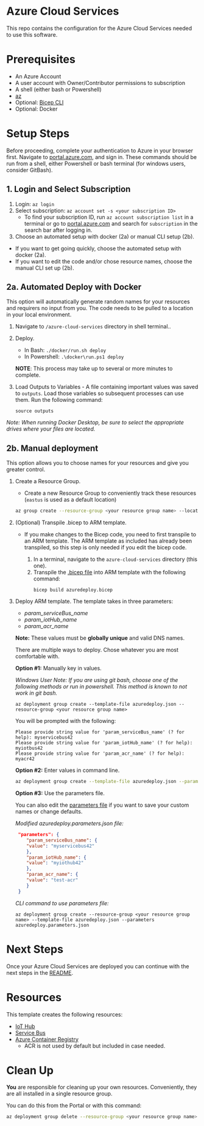 # Azure Cloud Services

This repo contains the configuration for the Azure Cloud Services needed to use this software.

# Prerequisites

- An Azure Account
- A user account with Owner/Contributor permissions to subscription
- A shell (either bash or Powershell)
- [az](https://docs.microsoft.com/en-us/cli/azure/install-azure-cli)
- Optional: [Bicep CLI](https://github.com/Azure/bicep/blob/main/docs/installing.md)
- Optional: Docker

# Setup Steps

Before proceeding, complete your authentication to Azure in your browser first. Navigate to [portal.azure.com](https://portal.azure.com), and sign in. These commands should be run from a shell, either Powershell or bash terminal (for windows users, consider GitBash).

## 1. Login and Select Subscription

1. Login: `az login`  
2. Select subscription:
    `az account set -s <your subscription ID>`  
    - To find your subscription ID, run `az account subscription list` in a terminal or go to [portal.azure.com](https://portal.azure.com) and search for `subscription` in the search bar after logging in.
3. Choose an automated setup with docker (2a) or manual CLI setup (2b).

  - If you want to get going quickly, choose the automated setup with docker (2a).
  - If you want to edit the code and/or chose resource names, choose the manual CLI set up (2b).

## 2a. Automated Deploy with Docker

This option will automatically generate random names for your resources and requirers no input from you. The code needs to be pulled to a location in your local environment. 

  1. Navigate to `/azure-cloud-services` directory in shell terminal..
  2. Deploy. 
      - In Bash: `./docker/run.sh deploy`  
      - In Powershell: `.\docker\run.ps1 deploy` 
  
      **NOTE**: This process may take up to several or more minutes to complete.

  3. Load Outputs to Variables - A file containing important values was saved to `outputs`. Load those variables so subsequent processes can use them. Run the following command:

      `source outputs`

  _Note: When running Docker Desktop, be sure to select the appropriate drives where your files are located._  

## 2b. Manual deployment

This option allows you to choose names for your resources and give you greater control.

  1. Create a Resource Group.  
     - Create a new Resource Group to conveniently track these resources (`eastus` is used as a default location)  
     ```sh
     az group create --resource-group <your resource group name> --location eastus
     ```
  2. (Optional) Transpile .bicep to ARM template. 
     - If you make changes to the Bicep code, you need to first transpile to an ARM template. The ARM template as included has already been transpiled, so this step is only needed if you edit the bicep code.  

         1. In a terminal, navigate to the `azure-cloud-services` directory (this one).  
         2. Transpile the [.bicep file](azuredeploy.bicep) into ARM template with the following command:  
            ```
            bicep build azuredeploy.bicep
            ```

  3. Deploy ARM template. The template takes in three parameters:

     - _param_serviceBus_name_
     - _param_iotHub_name_
     - _param_acr_name_

     **Note:** These values must be **globally unique** and valid DNS names.

     There are multiple ways to deploy. Chose whatever you are most comfortable with.

     **Option #1:** Manually key in values.

     _*Windows User Note:* If you are using git bash, choose one of the following methods or run in powershell. This method is known to not work in git bash._

     ```
     az deployment group create --template-file azuredeploy.json --resource-group <your resource group name>
     ```

     You will be prompted with the following:

     ```
     Please provide string value for 'param_serviceBus_name' (? for help): myservicebus42
     Please provide string value for 'param_iotHub_name' (? for help): myiotbus42
     Please provide string value for 'param_acr_name' (? for help): myacr42
     ```

     **Option #2:** Enter values in command line.

     ```sh
     az deployment group create --template-file azuredeploy.json --parameters param_serviceBus_name=myservicebus42 param_iotHub_name=myiothub42 param_acr_name=myacr42 --resource-group <your resource group here>
     ```

     **Option #3:** Use the parameters file.

     You can also edit the [parameters file](azuredeploy.parameters.json) if you want to save your custom names or change defaults.

     _Modified azuredeploy.parameters.json file:_

     ```json
      "parameters": {
         "param_serviceBus_name": {
         "value": "myservicebus42"
         },
         "param_iotHub_name": {
         "value": "myiothub42"
         },
         "param_acr_name": {
         "value": "test-acr"
         }
      }  
      ```

      _CLI command to use parameters file:_

      ```
      az deployment group create --resource-group <your resource group name> --template-file azuredeploy.json --parameters azuredeploy.parameters.json
      ```

# Next Steps 

Once your Azure Cloud Services are deployed you can continue with the next steps in the [README](../README.md#get-started).

# Resources

This template creates the following resources:

- [IoT Hub](https://azure.microsoft.com/en-us/services/iot-hub/)
- [Service Bus](https://azure.microsoft.com/en-us/services/service-bus/)
- [Azure Container Registry](https://azure.microsoft.com/en-us/services/container-registry/)
  - ACR is not used by default but included in case needed.

# Clean Up

**You** are responsible for cleaning up your own resources. Conveniently, they are all installed in a single resource group. 

You can do this from the Portal or with this command:

```bash
az deployment group delete --resource-group <your resource group name> --name <your deployment name>
```